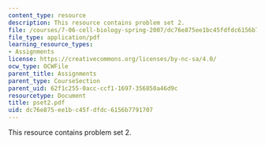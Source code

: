 ```yaml
---
content_type: resource
description: This resource contains problem set 2.
file: /courses/7-06-cell-biology-spring-2007/dc76e875ee1bc45fdfdc6156b7791707_pset2.pdf
file_type: application/pdf
learning_resource_types:
- Assignments
license: https://creativecommons.org/licenses/by-nc-sa/4.0/
ocw_type: OCWFile
parent_title: Assignments
parent_type: CourseSection
parent_uid: 62f1c255-0acc-ccf1-1697-356850a46d9c
resourcetype: Document
title: pset2.pdf
uid: dc76e875-ee1b-c45f-dfdc-6156b7791707
---
```

This resource contains problem set 2.
